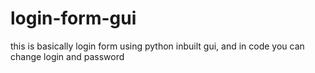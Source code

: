 # login-form-gui
this is basically login form using python inbuilt gui, and in code you can change login and password 

